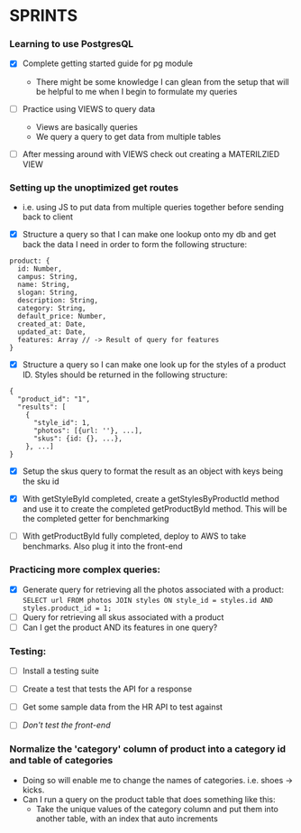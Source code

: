 # SPRINTS

### Learning to use PostgresQL
- [x] Complete getting started guide for pg module
  - There might be some knowledge I can glean from the setup that will be helpful to me when I begin to formulate my queries

- [ ] Practice using VIEWS to query data
  - Views are basically queries
  - We query a query to get data from multiple tables

- [ ] After messing around with VIEWS check out creating a MATERILZIED VIEW

### Setting up the unoptimized get routes
- i.e. using JS to put data from multiple queries together before sending back to client

- [x] Structure a query so that I can make one lookup onto my db and get back the data I need in order to form the following structure:
```
product: {
  id: Number,
  campus: String,
  name: String,
  slogan: String,
  description: String,
  category: String,
  default_price: Number,
  created_at: Date,
  updated_at: Date,
  features: Array // -> Result of query for features
}
```

- [x] Structure a query so I can make one look up for the styles of a product ID. Styles should be returned in the following structure:
```
{
  "product_id": "1",
  "results": [
    {
      "style_id": 1,
      "photos": [{url: ''}, ...],
      "skus": {id: {}, ...},
    }, ...]
}
```

- [x] Setup the skus query to format the result as an object with keys being the sku id

- [x] With getStyleById completed, create a getStylesByProductId method and use it to create the completed getProductById method. This will be the completed getter for benchmarking

- [ ] With getProductById fully completed, deploy to AWS to take benchmarks. Also plug it into the front-end

### Practicing more complex queries:
- [x] Generate query for retrieving all the photos associated with a product:
`SELECT url FROM photos JOIN styles ON style_id = styles.id AND styles.product_id = 1;`
- [ ] Query for retrieving all skus associated with a product
- [ ] Can I get the product AND its features in one query?

### Testing:
- [ ] Install a testing suite
- [ ] Create a test that tests the API for a response
- [ ] Get some sample data from the HR API to test against
- [ ] *Don't test the front-end*


### Normalize the 'category' column of product into a category id and table of categories
- Doing so will enable me to change the names of categories. i.e. shoes -> kicks.
- Can I run a query on the product table that does something like this:
  - Take the unique values of the category column and put them into another table, with an index that auto increments


